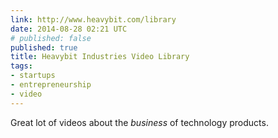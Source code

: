 ```yaml
---
link: http://www.heavybit.com/library
date: 2014-08-28 02:21 UTC
# published: false
published: true
title: Heavybit Industries Video Library
tags:
- startups
- entrepreneurship
- video
---
```


Great lot of videos about the *business* of technology products.
